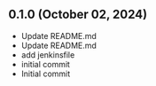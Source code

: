 ## 0.1.0 (October 02, 2024)
  - Update README.md
  - Update README.md
  - add jenkinsfile
  - initial commit
  - Initial commit

